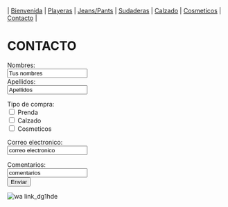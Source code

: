 | [Bienvenida](./index.md) | [Playeras](./playeras.md) | [Jeans/Pants](./jeans.md) | [Sudaderas](./sudaderas.md) | [Calzado](./calzado.md) | [Cosmeticos](./cosmeticos.md) | [Contacto](./contacto.md) |

# CONTACTO 

<form action="https://formspree.io/f/xayvbrgk" method="post">
 <label for="name"> Nombres:</label><br> 
 <input type="text" id="name" name="name" value="Tus nombres"><br> 
 <label for="lname">Apellidos:</label><br> 
 <input type="text" id="lname" names="lname" value="Apellidos"><br> 

Tipo de compra:<br>
  <input type="checkbox" id="Tipo de compra" name="Tipo de compra" value="Prenda">
  <label for="tipo de prenda">Prenda</label><br>
  <input type="checkbox" id="Tipo de compra" name="Tipo de compra" value="Calzado">
  <label for="tipo de prenda">Calzado</label><br>
  <input type="checkbox" id="Tipo de compra" name="Tipo de compra" value="Cosmeticos">
  <label for="tipo de prenda">Cosmeticos</label><br>
  

 <label for="email">Correo electronico:</label><br> 
 <input type="text" id="email" names="email" value="correo electronico"><br> 
 
 <label for="coments">Comentarios:</label><br> 
 <input type="text" id="coments" names="coments" value="comentarios"><br> 
 <input type="submit" value="Enviar"><br>
</form>

![wa link_dg1hde](https://user-images.githubusercontent.com/100168785/158484541-3b68d2ca-de6d-46b3-88b2-6b605ab482a8.png)


